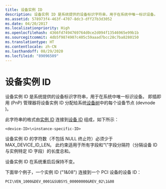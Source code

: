 ```yaml
---
title: 设备实例 ID
description: 设备实例 ID 是系统提供的设备标识字符串，用于在系统中唯一标识设备。
ms.assetid: 578973f4-463f-4707-8dc3-dff27b3d3052
ms.date: 04/20/2017
ms.localizationpriority: High
ms.openlocfilehash: 4366fd7494769764d0ce2d094f13546965e99b1b
ms.sourcegitcommit: 4db5f9874907c405c59aaad7bcc28c7ba8280150
ms.translationtype: HT
ms.contentlocale: zh-CN
ms.lasthandoff: 08/29/2020
ms.locfileid: "89096509"
---
```

# <a name="device-instance-id"></a>设备实例 ID


设备实例 ID 是系统提供的设备标识字符串，用于在系统中唯一标识设备。 即插即用 (PnP) 管理器将设备实例 ID 分配给系统[设备树](../kernel/device-tree.md)中的每个设备节点 (devnode  )。




此字符串的格式由[实例 ID](instance-ids.md) 连接到[设备 ID](device-ids.md) 组成，如下所示：

`<device-ID>\<instance-specific-ID>`

设备实例 ID 的字符数（不包括 NULL 终止符）必须少于 MAX_DEVICE_ID_LEN。 此约束适用于所有字段和“\\”字段分隔符（分隔设备 ID  与实例特定 ID  字段）的长度总和。

设备实例 ID 在系统重启后保持不变。

下面举个例子，一个实例 ID ("1&08") 连接到一个 PCI 设备的设备 ID：

`PCI\VEN_1000&DEV_0001&SUBSYS_00000000&REV_02\1&08`

 

